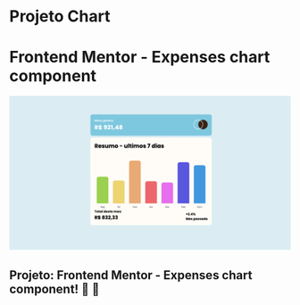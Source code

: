 # Projeto Chart
# Frontend Mentor - Expenses chart component

![Design preview for the Expenses chart component coding challenge](./design/designer.png)

## Projeto: Frontend Mentor - Expenses chart component! 👋 🚀
